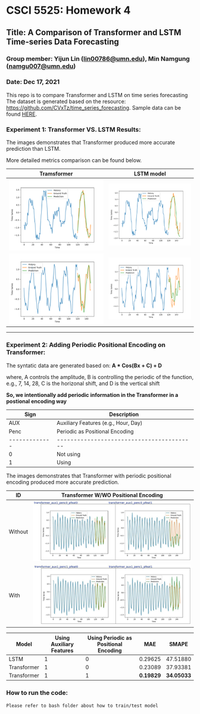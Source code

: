 # CSCI 5525: Homework 4
## Title: A Comparison of Transformer and LSTM Time-series Data Forecasting
### Group member: Yijun Lin (lin00786@umn.edu), Min Namgung (namgu007@umn.edu)
### Date: Dec 17, 2021


This repo is to compare Transformer and LSTM on time series forecasting
The dataset is generated based on the resource: https://github.com/CVxTz/time_series_forecasting.
Sample data can be found [HERE](https://drive.google.com/drive/folders/1MfJ8tRGins8WN5pseKwyT4bIXhN1cYBI).

### Experiment 1: Transformer VS. LSTM Results:

The images demonstrates that Transformer produced more accurate prediction than LSTM. 

More detailed metrics comparison can be found below.

| Tramsformer     | LSTM model
|------------- | -------------
|![1](res_readme/T_1.png)| ![2](res_readme/LSTM_1.png)
|![3](res_readme/T_2.png)| ![4](res_readme/LSTM_2.png)


--------------------------------------------------------------------------------------------

### Experiment 2: Adding Periodic Positional Encoding on Transformer:

The syntatic data are generated based on: **A * Cos(Bx + C) + D**

where, A controls the amplitude, B is controlling the periodic of the function, e.g., 7, 14, 28, C is the horizonal shift, and D is the vertical shift
    
**So, we intentionally add periodic information in the Transformer in a postional encoding way**


| Sign  | Description
|------------- | -------------
|AUX| Auxiliary Features (e.g., Hour, Day)
|Penc| Periodic as Positional Encoding  
------------- | -----------------------------------------
|0| Not using
|1| Using

The images demonstrates that Transformer with periodic positional encoding produced more accurate prediction. 

|ID    | Transformer W/WO Positional Encoding    |
|------------- |------------- |
|Without|![5](res_readme/t_p_5.png)|
|With|![6](res_readme/t_p_6.png)|


Model| Using Auxiliary Features | Using Periodic as Positional Encoding | MAE | SMAPE
|------------- |------------- |------------- |------------- |------------- |
|LSTM|1|0|0.29625|47.51880
|Transformer|1|0|0.23089|37.93381
|Transformer|1|1|**0.19829**|**34.05033**




### How to run the code:

    Please refer to bash folder about how to train/test model


